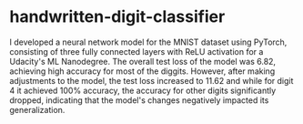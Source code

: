 # handwritten-digit-classifier

I developed a neural network model for the MNIST dataset using PyTorch, consisting of three fully connected layers with ReLU activation for a Udacity's ML Nanodegree.
The overall test loss of the model was 6.82, achieving high accuracy for most of the diggits. 
However, after making adjustments to the model, the test loss increased to 11.62 and while for digit 4 it achieved 100% accuracy, the accuracy for other digits significantly dropped, indicating that the model's changes negatively impacted its generalization.
